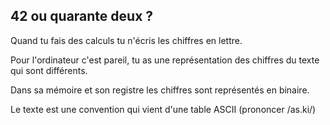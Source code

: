 ## 42 ou quarante deux ?

Quand tu fais des calculs tu n'écris les chiffres en lettre.

Pour l'ordinateur c'est pareil, tu as une représentation des chiffres du texte qui sont différents.

Dans sa mémoire et son registre les chiffres sont représentés en binaire.

Le texte est une convention qui vient d'une table ASCII (prononcer /as.ki/)

